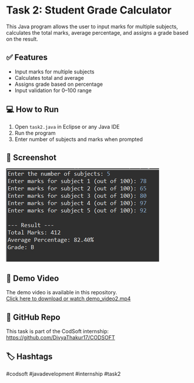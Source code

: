 # Task 2: Student Grade Calculator

This Java program allows the user to input marks for multiple subjects, calculates the total marks, average percentage, and assigns a grade based on the result.

## ✅ Features

- Input marks for multiple subjects
- Calculates total and average
- Assigns grade based on percentage
- Input validation for 0–100 range

## 💻 How to Run

1. Open `task2.java` in Eclipse or any Java IDE
2. Run the program
3. Enter number of subjects and marks when prompted

## 📸 Screenshot

![Screenshot](screenshot2.png)

## 🎥 Demo Video

The demo video is available in this repository.  
[Click here to download or watch demo_video2.mp4](demo_video2.mp4)

## 📂 GitHub Repo

This task is part of the CodSoft internship:  
https://github.com/DivyaThakur17/CODSOFT

## 🏷 Hashtags
#codsoft #javadevelopment #internship #task2


      




